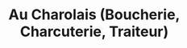 ---
title: "Au Charolais (Boucherie, Charcuterie, Traiteur)"
url: /bruay-la-buissiere/au-charolais-boucherie-charcuterie-traiteur/
shop: Metzgerei
---